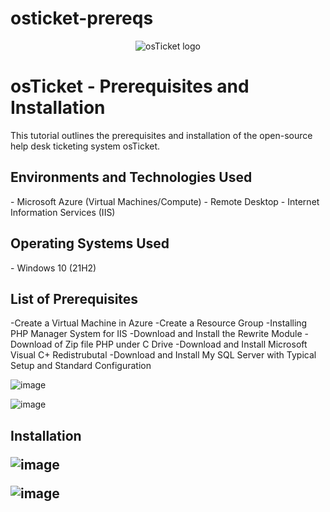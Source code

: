 # osticket-prereqs

<p align="center">
<img src="https://i.imgur.com/Clzj7Xs.png" alt="osTicket logo"/>
</p>

<h1>osTicket - Prerequisites and Installation</h1>
This tutorial outlines the prerequisites and installation of the open-source help desk ticketing system osTicket.<br />


<h2>Environments and Technologies Used</h2>
- Microsoft Azure (Virtual Machines/Compute)
- Remote Desktop
- Internet Information Services (IIS)

<h2>Operating Systems Used </h2>
- Windows 10</b> (21H2)

<h2>List of Prerequisites</h2>
-Create a Virtual Machine in Azure 
  -Create a Resource Group
-Installing PHP Manager System for IIS
-Download and Install the Rewrite Module
-Download of Zip file PHP under C Drive
-Download and Install Microsoft Visual C+ Redistrubutal 
-Download and Install My SQL Server with Typical Setup and Standard Configuration


![image](https://github.com/mroesberry988/osticket-prereqs/assets/134666751/911952b2-0af2-4758-8e14-1a9ef14041d3)

![image](https://github.com/mroesberry988/osticket-prereqs/assets/134666751/f2c2f459-f71b-4d00-9631-d2e141a23972)


<h2>Installation

![image](https://github.com/mroesberry988/osticket-prereqs/assets/134666751/fde07ccc-33af-4de4-89e6-fa3bc25902fb)




![image](https://github.com/mroesberry988/osticket-prereqs/assets/134666751/9267e7e1-42c8-4709-8a10-9e618bef2faf)



